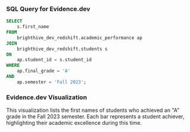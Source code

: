 ### SQL Query for Evidence.dev
```sql student_achievers
SELECT 
    s.first_name
FROM 
    brighthive_dev_redshift.academic_performance ap 
JOIN 
    brighthive_dev_redshift.students s 
ON 
    ap.student_id = s.student_id
WHERE 
    ap.final_grade = 'A'
AND
    ap.semester = 'Fall 2023';
```

### Evidence.dev Visualization
<BarChart
    data={student_achievers}
    x=first_name
    y="count"
    labels=true
    title="Students Achieving Grade 'A' in Fall 2023"
/>

This visualization lists the first names of students who achieved an "A" grade in the Fall 2023 semester. Each bar represents a student achiever, highlighting their academic excellence during this time.
